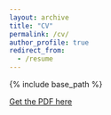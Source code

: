 ```yaml
---
layout: archive
title: "CV"
permalink: /cv/
author_profile: true
redirect_from:
  - /resume
---
```


{% include base_path %}

[Get the PDF here](../files/cv/CV_Ryan_Hynes_UCD.pdf)
